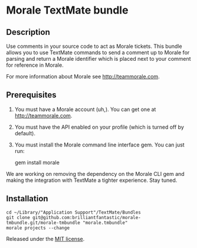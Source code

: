 Morale TextMate bundle
===========

Description
-----------

Use comments in your source code to act as Morale tickets. This bundle allows you to use TextMate commands to send a comment up to Morale for parsing and return a Morale identifier which is placed next to your comment for reference in Morale.

For more information about Morale see <http://teammorale.com>.

Prerequisites
-------------

1. You must have a Morale account (uh,). You can get one at <http://teammorale.com>.
1. You must have the API enabled on your profile (which is turned off by default).
1. You must install the Morale command line interface gem. You can just run:

	gem install morale

We are working on removing the dependency on the Morale CLI gem and making the integration with TextMate a tighter experience. Stay tuned.

Installation
-------------

	cd ~/Library/"Application Support"/TextMate/Bundles
	git clone git@github.com:brilliantfantastic/morale-tmbundle.git/morale-tmbundle "morale.tmbundle"
	morale projects --change

Released under the [MIT license](http://www.opensource.org/licenses/mit-license.php).